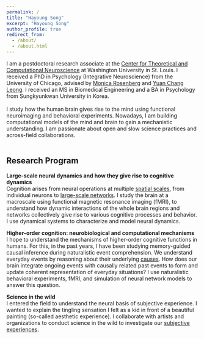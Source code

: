 ```yaml
---
permalink: /
title: "Hayoung Song"
excerpt: "Hayoung Song"
author_profile: true
redirect_from: 
  - /about/
  - /about.html
---
```


I am a postdoctoral research associate at the [Center for Theoretical and Computational Neuroscience](https://ctcn.wustl.edu/) at Washington University in St. Louis. I received a PhD in Psychology (Integrative Neuroscience) from the University of Chicago, advised by [Monica Rosenberg](https://cablab.uchicago.edu/) and [Yuan Chang Leong](https://mcnlab.uchicago.edu/). I received an MS in Biomedical Engineering and a BA in Psychology from Sungkyunkwan University in Korea.
<br/>
<br/>
I study how the human brain gives rise to the mind using functional neuroimaging and behavioral experiments. Nowadays, I am building computational models of the mind and brain to gain a mechanistic understanding. I am passionate about open and slow science practices and across-field collaborations.
<br/>
<br/>
## Research Program

**Large-scale neural dynamics and how they give rise to cognitive dynamics**<br/>
Cognition arises from neural operations at multiple [spatial scales](https://doi.org/10.1016/j.tics.2024.09.009), from individual neurons to [large-scale networks](https://doi.org/10.7554/eLife.85487). I study the brain at a macroscale using functional magnetic resonance imaging (fMRI), to understand how dynamic interactions of the whole brain regions and networks collectively give rise to various cognitive processes and behavior. I use dynamical systems to characterize and model neural dynamics.

**Higher-order cognition: neurobiological and computational mechanisms**<br/>
I hope to understand the mechanisms of higher-order cognitive functions in humans. For this, in the past years, I have been studying memory-guided causal inference during naturalistic event comprehension. We understand everyday events by reasoning about their underlying [causes](https://www.biorxiv.org/content/10.1101/2025.03.12.642853v1). How does our brain integrate ongoing events with causally related past events to form and update coherent representation of everyday situations? I use naturalistic behavioral experiments, fMRI, and simulation of neural network models to answer this question. 

**Science in the wild**<br/>
I entered the field to understand the neural basis of subjective experience. I wanted to explain the tingling sensation I felt as a kid in front of a beautiful painting (so-called aesthetic experience). I collaborate with artists and organizations to conduct science in the wild to investigate our [subjective experiences](https://www.artsscienceculture.uchicago.edu/202223-grantees-1-1).<br/>
<br/>
<br/>

